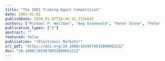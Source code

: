 ```yaml
---
title: "The 2001 Trading Agent Competition"
date: 2003-01-01
publishDate: 2020-01-07T18:46:32.212664Z
authors: ["Michael P. Wellman", "Amy Greenwald", "Peter Stone", "Peter R. Wurman"]
publication_types: ["2"]
abstract: ""
featured: false
publication: "*Electronic Markets*"
url_pdf: "https://doi.org/10.1080/1019678032000062212"
doi: "10.1080/1019678032000062212"
---
```


